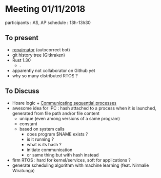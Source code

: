 # Meeting 01/11/2018

participants : AS, AP
schedule : 13h-13h30

## To present
- [repairnator](https://github.com/Spirals-Team/repairnator) (autocorrect bot)
- git history tree (Gitkraken)
- Rust 1.30
	- .
- apparently not collaborator on Github yet
- why so many distributed RTOS ?

## To Discuss

- Hoare logic + [Communicating sequential processes](https://en.wikipedia.org/wiki/Communicating_sequential_processes)
- awesome idea for IPC : hash attached to a process when it is launched, generated from file path and/or file content
  - unique (even among versions of a same program)
  - constant
  - based on system calls
  	- does program $NAME exists ?
  	- is it running ?
  	- what is its hash ?
  	- initiate communication
  	- or same thing but with hash instead
- firm RTOS : hard for kernel/services, soft for applications ?
- generate scheduling algorithm with machine learning (feat. Nirmalie Wiratunga)